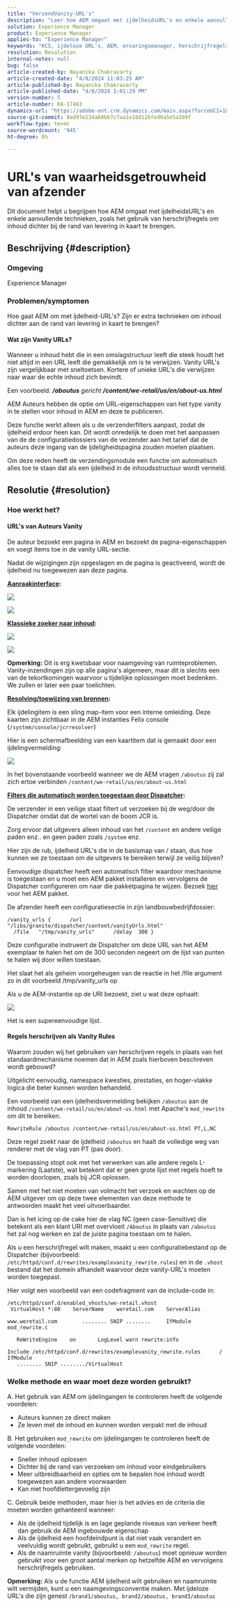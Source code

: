 ```yaml
---
title: "VerzendVanity-URL's"
description: "Leer hoe AEM omgaat met ijdelheidsURL's en enkele aanvullende technieken, zoals het gebruik van herschrijfregels om inhoud dichter bij de rand van levering in kaart te brengen."
solution: Experience Manager
product: Experience Manager
applies-to: "Experience Manager"
keywords: "KCS, ijdeloze URL's, AEM, ervaringsmanager, herschrijfregels"
resolution: Resolution
internal-notes: null
bug: false
article-created-by: Nayanika Chakravarty
article-created-date: "4/8/2024 11:03:25 AM"
article-published-by: Nayanika Chakravarty
article-published-date: "4/8/2024 1:01:29 PM"
version-number: 5
article-number: KA-17463
dynamics-url: "https://adobe-ent.crm.dynamics.com/main.aspx?forceUCI=1&pagetype=entityrecord&etn=knowledgearticle&id=4683d89c-97f5-ee11-a1fe-6045bd006295"
source-git-commit: 8ed97e234a68bb7c7aa1e18d12bfed0a5e5a2b9f
workflow-type: tm+mt
source-wordcount: '945'
ht-degree: 0%

---
```


# URL&#39;s van waarheidsgetrouwheid van afzender


Dit document helpt u begrijpen hoe AEM omgaat met ijdelheidsURL&#39;s en enkele aanvullende technieken, zoals het gebruik van herschrijfregels om inhoud dichter bij de rand van levering in kaart te brengen.

## Beschrijving {#description}


### Omgeving

Experience Manager

### Problemen/symptomen

Hoe gaat AEM om met ijdelheid-URL&#39;s? Zijn er extra technieken om inhoud dichter aan de rand van levering in kaart te brengen?

#### Wat zijn Vanity URLs?

Wanneer u inhoud hebt die in een omslagstructuur leeft die steek houdt het niet altijd in een URL leeft die gemakkelijk om is te verwijzen. Vanity URL&#39;s zijn vergelijkbaar met sneltoetsen. Kortere of unieke URL&#39;s die verwijzen naar waar de echte inhoud zich bevindt.

Een voorbeeld: <b>*/aboutus</b> gericht <b>/content/we-retail/us/en/about-us.html</b>*

AEM Auteurs hebben de optie om URL-eigenschappen van het type vanity in te stellen voor inhoud in AEM en deze te publiceren.

Deze functie werkt alleen als u de verzenderfilters aanpast, zodat de ijdelheid erdoor heen kan. Dit wordt onredelijk te doen met het aanpassen van de de configuratiedossiers van de verzender aan het tarief dat de auteurs deze ingang van de ijdeligheidspagina zouden moeten plaatsen.

Om deze reden heeft de verzendingsmodule een functie om automatisch alles toe te staan dat als een ijdelheid in de inhoudsstructuur wordt vermeld.


## Resolutie {#resolution}


### Hoe werkt het?

#### URL&#39;s van Auteurs Vanity

De auteur bezoekt een pagina in AEM en bezoekt de pagina-eigenschappen en voegt items toe in de vanity URL-sectie.

Nadat de wijzigingen zijn opgeslagen en de pagina is geactiveerd, wordt de ijdelheid nu toegewezen aan deze pagina.

<b><u>Aanraakinterface</u>:</b>

![](assets/c1e59dbd-38b4-ed11-83fe-6045bd006149.png)

![](assets/c3e59dbd-38b4-ed11-83fe-6045bd006149.png)

<b><u>Klassieke zoeker naar inhoud</u>:</b>

![](assets/c2e59dbd-38b4-ed11-83fe-6045bd006149.png)

![](assets/c4e59dbd-38b4-ed11-83fe-6045bd006149.png)

<b>Opmerking:</b> Dit is erg kwetsbaar voor naamgeving van ruimteproblemen. Vanity-inzendingen zijn op alle pagina&#39;s algemeen, maar dit is slechts een van de tekortkomingen waarvoor u tijdelijke oplossingen moet bedenken. We zullen er later een paar toelichten.

<b><u>Resolving/toewijzing van bronnen</u>:</b>

Elk ijdelingitem is een sling map-item voor een interne omleiding. Deze kaarten zijn zichtbaar in de AEM instanties Felix console (`/system/console/jcrresolver`)

Hier is een schermafbeelding van een kaartitem dat is gemaakt door een ijdelingvermelding:

![](assets/c5e59dbd-38b4-ed11-83fe-6045bd006149.png)

In het bovenstaande voorbeeld wanneer we de AEM vragen `/aboutus` zij zal zich ertoe verbinden `/content/we-retail/us/en/about-us.html`

<b><u>Filters die automatisch worden toegestaan door Dispatcher</u>:</b>

De verzender in een veilige staat filtert uit verzoeken bij de weg/door de Dispatcher omdat dat de wortel van de boom JCR is.

Zorg ervoor dat uitgevers alleen inhoud van het `/content` en andere veilige paden enz.. en geen paden zoals `/system` enz.

Hier zijn de rub, ijdelheid URL&#39;s die in de basismap van / staan, dus hoe kunnen we ze toestaan om de uitgevers te bereiken terwijl ze veilig blijven?

Eenvoudige dispatcher heeft een automatisch filter waardoor mechanisme is toegestaan en u moet een AEM pakket installeren en vervolgens de Dispatcher configureren om naar die pakketpagina te wijzen. Bezoek [hier](https://experience.adobe.com/#/downloads/content/software-distribution/en/aem.html?package=/content/software-distribution/en/details.html/content/dam/aem/public/adobe/packages/granite/vanityurls-components) voor het AEM pakket.

De afzender heeft een configuratiesectie in zijn landbouwbedrijfdossier:


```
/vanity_urls {      /url    "/libs/granite/dispatcher/content/vanityUrls.html"
  /file   "/tmp/vanity_urls"      /delay  300 }
```


Deze configuratie instrueert de Dispatcher om deze URL van het AEM exemplaar te halen het om de 300 seconden negeert om de lijst van punten te halen wij door willen toestaan.

Het slaat het als geheim voorgeheugen van de reactie in het /file argument zo in dit voorbeeld /tmp/vanity_urls op

Als u de AEM-instantie op de URI bezoekt, ziet u wat deze ophaalt:

![](assets/c6e59dbd-38b4-ed11-83fe-6045bd006149.png)

Het is een supereenvoudige lijst.

#### Regels herschrijven als Vanity Rules

Waarom zouden wij het gebruiken van herschrijven regels in plaats van het standaardmechanisme noemen dat in AEM zoals hierboven beschreven wordt gebouwd?

Uitgelicht eenvoudig, namespace kwesties, prestaties, en hoger-vlakke logica die beter kunnen worden behandeld.

Een voorbeeld van een ijdelheidsvermelding bekijken `/aboutus` aan de inhoud `/content/we-retail/us/en/about-us.html` met Apache&#39;s `mod_rewrite` om dit te bereiken.

`RewriteRule /aboutus /content/we-retail/us/en/about-us.html PT,L,NC`

Deze regel zoekt naar de ijdelheid `/aboutus` en haalt de volledige weg van renderer met de vlag van PT (pas door).

De toepassing stopt ook met het verwerken van alle andere regels L-markering (Laatste), wat betekent dat er geen grote lijst met regels hoeft te worden doorlopen, zoals bij JCR oplossen.

Samen met het niet moeten van volmacht het verzoek en wachten op de AEM uitgever om op deze twee elementen van deze methode te antwoorden maakt het veel uitvoerbaarder.

Dan is het icing op de cake hier de vlag NC (geen case-Sensitive) die betekent als een klant URI met overvloeit `/Aboutus` in plaats van `/aboutus` het zal nog werken en zal de juiste pagina toestaan om te halen.

Als u een herschrijfregel wilt maken, maakt u een configuratiebestand op de Dispatcher (bijvoorbeeld: `/etc/httpd/conf.d/rewrites/examplevanity_rewrite.rules`) en in de `.vhost` bestand dat het domein afhandelt waarvoor deze vanity-URL&#39;s moeten worden toegepast.

Hier volgt een voorbeeld van een codefragment van de include-code in:


```
/etc/httpd/conf.d/enabled_vhosts/we-retail.vhost
 VirtualHost *:80    ServerName    weretail.com    ServerAlias 

www.weretail.com        ........ SNIP ........     IfModule mod_rewrite.c   

   ReWriteEngine    on       LogLevel warn rewrite:info

Include /etc/httpd/conf.d/rewrites/examplevanity_rewrite.rules      / IfModule         
   ........ SNIP ......../VirtualHost
```


### Welke methode en waar moet deze worden gebruikt?

A. Het gebruik van AEM om ijdelingangen te controleren heeft de volgende voordelen:

- Auteurs kunnen ze direct maken
- Ze leven met de inhoud en kunnen worden verpakt met de inhoud


B. Het gebruiken `mod_rewrite` om ijdelingangen te controleren heeft de volgende voordelen:

- Sneller inhoud oplossen
- Dichter bij de rand van verzoeken om inhoud voor eindgebruikers
- Meer uitbreidbaarheid en opties om te bepalen hoe inhoud wordt toegewezen aan andere voorwaarden
- Kan niet hoofdlettergevoelig zijn


C. Gebruik beide methoden, maar hier is het advies en de criteria die moeten worden gehanteerd wanneer:

- Als de ijdelheid tijdelijk is en lage geplande niveaus van verkeer heeft dan gebruik de AEM ingebouwde eigenschap
- Als de ijdelheid een hoofdeindpunt is dat niet vaak verandert en veelvuldig wordt gebruikt, gebruikt u een `mod_rewrite` regel.
- Als de naamruimte vanity (bijvoorbeeld: `/aboutus`) moet opnieuw worden gebruikt voor een groot aantal merken op hetzelfde AEM en vervolgens herschrijfregels gebruiken.


<b>Opmerking:</b> Als u de functie AEM ijdelheid wilt gebruiken en naamruimte wilt vermijden, kunt u een naamgevingsconventie maken. Met ijdeloze URL&#39;s die zijn genest `/brand1/aboutus, brand2/aboutus, brand3/aboutus`
